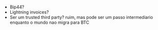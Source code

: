 

- Bip44?
- Lightning invoices?
- Ser um trusted third party? ruim, mas pode ser um passo intermediario enquanto o mundo nao migra para BTC


